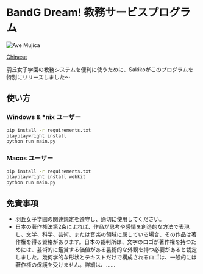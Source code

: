 # BandG Dream! 教務サービスプログラム

![Ave Mujica](https://ice.frostsky.com/2024/12/03/eef608d1305f5ab32ebc9c0a8c11af0a.png)

[Chinese](README_CN)

羽丘女子学園の教務システムを便利に使うために、<s>Sakiko</s>がこのプログラムを特別にリリースしました～

## 使い方

### Windows & *nix ユーザー

```bash
pip install -r requirements.txt
playplaywright install
python run main.py
```

### Macos ユーザー
```bash
pip install -r requirements.txt
playplaywright install webkit
python run main.py
```

## 免責事項

- 羽丘女子学園の関連規定を遵守し、適切に使用してください。
- 日本の著作権法第2条によれば、作品が思考や感情を創造的な方法で表現し、文学、科学、芸術、または音楽の領域に属している場合、その作品は著作権を得る資格があります。日本の裁判所は、文字のロゴが著作権を持つためには、芸術的に鑑賞する価値がある芸術的な外観を持つ必要があると裁定しました。幾何学的な形状とテキストだけで構成されるロゴは、一般的には著作権の保護を受けません。詳細は、......
```